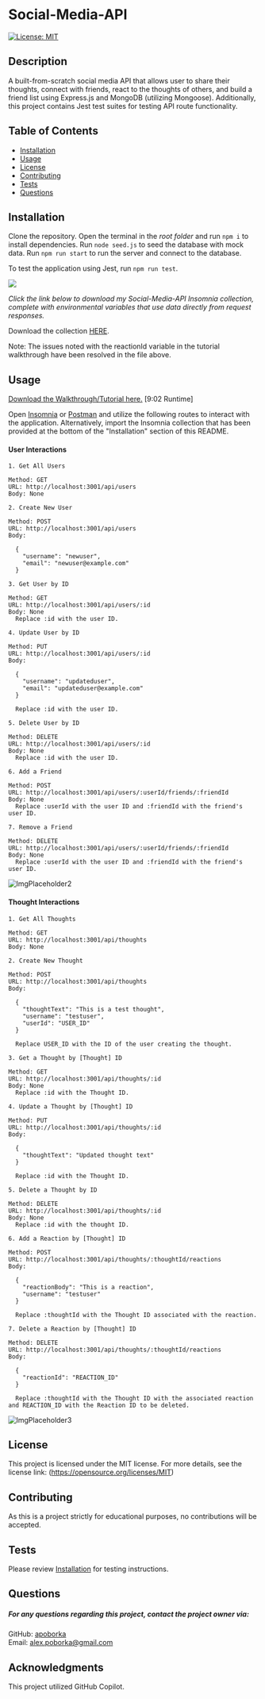 
# Social-Media-API
[![License: MIT](https://img.shields.io/badge/License-MIT-yellow.svg)](https://opensource.org/licenses/MIT)

## Description
A built-from-scratch social media API that allows user to share their thoughts, connect with friends, react to the thoughts of others, and build a friend list using Express.js and MongoDB (utilizing Mongoose). Additionally, this project contains Jest test suites for testing API route functionality.


## Table of Contents
- [Installation](#installation)
- [Usage](#usage)
- [License](#license)
- [Contributing](#contributing)
- [Tests](#tests)
- [Questions](#questions)

## Installation
Clone the repository.
Open the terminal in the *root folder* and run ```npm i``` to install dependencies.
Run ```node seed.js``` to seed the database with mock data.
Run ```npm run start``` to run the server and connect to the database.

To test the application using Jest, run ```npm run test```.

![](assets/Testing.jpg)

*Click the link below to download my Social-Media-API Insomnia collection, complete with environmental variables that use data directly from request responses.*

Download the collection [HERE](https://drive.google.com/file/d/1UF-HXoMvPVFCmx_HgrutA2iT0xupZjPT/view?usp=sharing).

Note: The issues noted with the reactionId variable in the tutorial walkthrough have been resolved in the file above. 

## Usage

[Download the Walkthrough/Tutorial here.](https://drive.google.com/file/d/15EFUrB7QdTx6oxEwLI9sna1hBREG-Yq3/view?usp=sharing) [9:02 Runtime]

Open [Insomnia](https://insomnia.rest/) or [Postman](https://insomnia.rest/) and utilize the following routes to interact with the application.
Alternatively, import the Insomnia collection that has been provided at the bottom of the "Installation" section of this README.


#### User Interactions
```
1. Get All Users

Method: GET
URL: http://localhost:3001/api/users
Body: None
```
```
2. Create New User

Method: POST
URL: http://localhost:3001/api/users
Body:

  {
    "username": "newuser",
    "email": "newuser@example.com"
  }
```
```
3. Get User by ID

Method: GET
URL: http://localhost:3001/api/users/:id
Body: None
  Replace :id with the user ID.
```
```
4. Update User by ID

Method: PUT
URL: http://localhost:3001/api/users/:id
Body:

  {
    "username": "updateduser",
    "email": "updateduser@example.com"
  }

  Replace :id with the user ID.
```
```
5. Delete User by ID

Method: DELETE
URL: http://localhost:3001/api/users/:id
Body: None
  Replace :id with the user ID.
```
```
6. Add a Friend

Method: POST
URL: http://localhost:3001/api/users/:userId/friends/:friendId
Body: None
  Replace :userId with the user ID and :friendId with the friend's user ID.
```
```
7. Remove a Friend

Method: DELETE
URL: http://localhost:3001/api/users/:userId/friends/:friendId
Body: None
  Replace :userId with the user ID and :friendId with the friend's user ID.
```

![ImgPlaceholder2](/assets/GetAllUsers.jpg)

#### Thought Interactions
```
1. Get All Thoughts

Method: GET
URL: http://localhost:3001/api/thoughts
Body: None
```
```
2. Create New Thought

Method: POST
URL: http://localhost:3001/api/thoughts
Body:

  {
    "thoughtText": "This is a test thought",
    "username": "testuser",
    "userId": "USER_ID"
  }

  Replace USER_ID with the ID of the user creating the thought.
```
```
3. Get a Thought by [Thought] ID

Method: GET
URL: http://localhost:3001/api/thoughts/:id
Body: None
  Replace :id with the Thought ID.
```
```
4. Update a Thought by [Thought] ID

Method: PUT
URL: http://localhost:3001/api/thoughts/:id
Body:

  {
    "thoughtText": "Updated thought text"
  }

  Replace :id with the Thought ID.
```
```
5. Delete a Thought by ID

Method: DELETE
URL: http://localhost:3001/api/thoughts/:id
Body: None
  Replace :id with the thought ID.
```
```
6. Add a Reaction by [Thought] ID

Method: POST
URL: http://localhost:3001/api/thoughts/:thoughtId/reactions
Body:

  {
    "reactionBody": "This is a reaction",
    "username": "testuser"
  }

  Replace :thoughtId with the Thought ID associated with the reaction.
```
```
7. Delete a Reaction by [Thought] ID

Method: DELETE
URL: http://localhost:3001/api/thoughts/:thoughtId/reactions
Body:

  {
    "reactionId": "REACTION_ID"
  }

  Replace :thoughtId with the Thought ID with the associated reaction and REACTION_ID with the Reaction ID to be deleted.
```

![ImgPlaceholder3](assets/GetAllThoughts.jpg)


## License
This project is licensed under the MIT license. For more details, see the license link: (https://opensource.org/licenses/MIT)

## Contributing
As this is a project strictly for educational purposes, no contributions will be accepted.

## Tests
Please review [Installation](#installation) for testing instructions.

## Questions
##### For any questions regarding this project, contact the project owner via: 
GitHub: [apoborka](https://github.com/apoborka)\
Email: alex.poborka@gmail.com

## Acknowledgments
This project utilized GitHub Copilot.